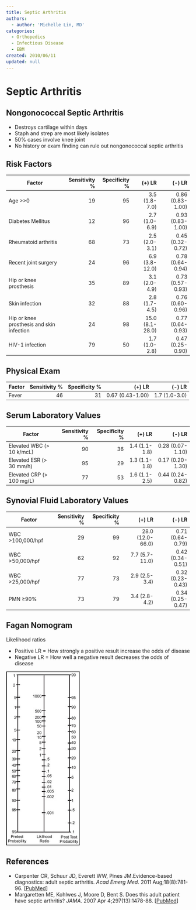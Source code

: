 ```yaml
---
title: Septic Arthritis
authors:
  - author: 'Michelle Lin, MD'
categories:
  - Orthopedics
  - Infectious Disease
  - EBM
created: 2010/06/11
updated: null
---
```


# Septic Arthritis

## Nongonococcal Septic Arthritis

- Destroys cartilage within days
- Staph and strep are most likely isolates
- 50% cases involve knee joint
- No history or exam finding can rule out nongonococcal septic arthritis 

## Risk Factors

| Factor                                    | Sensitivity % | Specificity % |          (+) LR |           (-) LR |
| ----------------------------------------- | ------------: | ------------: | --------------: | ---------------: |
| Age >&gt;0                                |            19 |            95 |   3.5 (1.8-7.0) | 0.86 (0.83-1.00) |
| Diabetes Mellitus                         |            12 |            96 |   2.7 (1.0-6.9) | 0.93 (0.83-1.00) |
| Rheumatoid arthritis                      |            68 |            73 |   2.5 (2.0-3.1) | 0.45 (0.32-0.72) |
| Recent joint surgery                      |            24 |            96 |  6.9 (3.8-12.0) | 0.78 (0.64-0.94) |
| Hip or knee prosthesis                    |            35 |            89 |   3.1 (2.0-4.9) | 0.73 (0.57-0.93) |
| Skin infection                            |            32 |            88 |   2.8 (1.7-4.5) | 0.76 (0.60-0.96) |
| Hip or knee prosthesis and skin infection |            24 |            98 | 15.0 (8.1-28.0) | 0.77 (0.64-0.93) |
| HIV-1 infection                           |            79 |            50 |   1.7 (1.0-2.8) | 0.47 (0.25-0.90) |

## Physical Exam

| Factor | Sensitivity % | Specificity % |           (+) LR |        (-) LR |
| ------ | ------------: | ------------: | ---------------: | ------------: |
| Fever  |            46 |            31 | 0.67 (0.43-1.00) | 1.7 (1.0-3.0) |

## Serum Laboratory Values

| Factor                       | Sensitivity % | Specificity % |        (+) LR |           (-) LR |
| ---------------------------- | ------------: | ------------: | ------------: | ---------------: |
| Elevated WBC (&gt; 10 k/mcL) |            90 |            36 | 1.4 (1.1-1.8) | 0.28 (0.07-1.10) |
| Elevated ESR (&gt; 30 mm/h)  |            95 |            29 | 1.3 (1.1-1.8) | 0.17 (0.20-1.30) |
| Elevated CRP (&gt; 100 mg/L) |            77 |            53 | 1.6 (1.1-2.5) | 0.44 (0.24-0.82) |

## Synovial Fluid Laboratory Values

| Factor              | Sensitivity % | Specificity % |           (+) LR |           (-) LR |
| ------------------- | ------------: | ------------: | ---------------: | ---------------: |
| WBC &gt;100,000/hpf |            29 |            99 | 28.0 (12.0-66.0) | 0.71 (0.64-0.79) |
| WBC &gt;50,000/hpf  |            62 |            92 |   7.7 (5.7-11.0) | 0.42 (0.34-0.51) |
| WBC &gt;25,000/hpf  |            77 |            73 |    2.9 (2.5-3.4) | 0.32 (0.23-0.43) |
| PMN &ge;90%         |            73 |            79 |    3.4 (2.8-4.2) | 0.34 (0.25-0.47) |

## Fagan Nomogram

Likelihood ratios

- Positive LR = How strongly a positive result increase the odds of disease
- Negative LR = How well a negative result decreases the odds of disease 

![Fagan nomogram](media/septic-arthritis_image-1.png)

## References

- Carpenter CR, Schuur JD, Everett WW, Pines JM.Evidence-based diagnostics: adult septic arthritis. _Acad Emerg Med_. 2011 Aug;18(8):781-96. [[PubMed](http://www.ncbi.nlm.nih.gov/pubmed/?term=21843213)]
- Margaretten ME, Kohlwes J, Moore D, Bent S. Does this adult patient have septic arthritis? _JAMA_. 2007 Apr 4;297(13):1478-88. [[PubMed](http://www.ncbi.nlm.nih.gov/pubmed/?term=17405973)]
